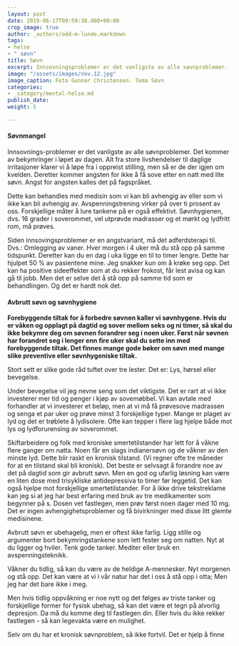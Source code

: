 ```yaml
---
layout: post
date: 2019-06-17T09:59:38.000+00:00
crop_image: true
author: _authors/odd-m-lunde.markdown
tags:
- helse
- " søvn"
title: Søvn
excerpt: Innsovningsproblemer er det vanligste av alle søvnproblemer.
image: "/assets/images/nov.12.jpg"
image_caption: Foto Gunnar Christensen. Tema Søvn
categories:
- _category/mental-helse.md
publish_date: 
weight: 5

---
```

#### Søvnmangel

Innsovnings-problemer er det vanligste av alle søvnproblemer. Det kommer av bekymringer i løpet av dagen. Alt fra store livshendelser til daglige irritasjoner klarer vi å løpe fra i oppreist stilling, men så er de der igjen om kvelden. Deretter kommer angsten for ikke å få sove etter en natt med lite søvn. Angst for angsten kalles det på fagspråket.

Dette kan behandles med medisin som vi kan bli avhengig av eller som vi ikke kan bli avhengig av. Avspenningstrening virker på over ti prosent av oss. Forskjellige måter å lure tankene på er også effektivt. Søvnhygienen, dvs. 16 grader i soverommet, vel utprøvde madrasser og et mørkt og lydfritt rom, må prøves.

Siden innsovingsproblemer er en angstvariant, må det adferdsterapi til. Dvs.: Omlegging av vaner. Hver morgen i 4 uker må du stå opp på samme tidspunkt. Deretter kan du en dag i uka ligge en til to timer lengre. Dette har hjulpet 50 % av pasientene mine. Jeg snakker kun om å krøke seg opp. Det kan ha positive sideeffekter som at du rekker frokost, får lest avisa og kan gå til jobb. Men det er selve det å stå opp på samme tid som er behandlingen. Og det er hardt nok det.

#### Avbrutt søvn og søvnhygiene

**Forebyggende tiltak for å forbedre søvnen kaller vi søvnhygene. Hvis du er våken og opplagt på dagtid og sover mellom seks og ni timer, så skal du ikke bekymre deg om søvnen forandrer seg i noen uker. Først når søvnen har forandret seg i lenger enn fire uker skal du sette inn med forebyggende tiltak. Det finnes mange gode bøker om søvn med mange slike preventive eller søvnhygeniske tiltak.**

Stort sett er slike gode råd tuftet over tre lester. Det er: Lys, hørsel eller bevegelse.

Under bevegelse vil jeg nevne seng som det viktigste. Det er rart at vi ikke investerer mer tid og penger i kjøp av sovemøbbel. Vi kan avtale med forhandler at vi investerer et beløp, men at vi må få prøvesove madrassen og senga et par uker og prøve minst 3 forskjellige typer. Mange er plaget av lyd og det er trøblete å lydisolere. Ofte kan tepper i flere lag hjelpe både mot lys og lydforurensing av soverommet.

Skiftarbeidere og folk med kroniske smertetilstander har lett for å våkne flere ganger om natta. Noen får en slags indianersøvn og de våkner av den minste lyd. Dette blir raskt en kronisk tilstand. (Vi regner ofte tre måneder for at en tilstand skal bli kronisk). Det beste er selvsagt å forandre noe av det på dagtid som gir avbrutt søvn. Men en god og ufarlig løsning kan være en liten dose med trisykliske antidepressiva to timer før leggetid. Det kan også hjelpe mot forskjellige smertetilstander. For å ikke drive tekstreklame kan jeg si at jeg har best erfaring med bruk av tre medikamenter som begynner på s. Dosen vet fastlegen, men prøv først noen dager med 10 mg. Det er ingen avhengighetsproblemer og få bivirkninger med disse litt glemte medisinene.

Avbrutt søvn er ubehagelig, men er oftest ikke farlig. Ligg stille og argumenter bort bekymringstankene som lett fester seg om natten. Nyt at du ligger og hviler. Tenk gode tanker. Mediter eller bruk en avspenningsteknikk.

Våkner du tidlig, så kan du være av de heldige A-mennesker. Nyt morgenen og stå opp. Det kan være at vi i vår natur har det i oss å stå opp i otta; Men jeg har det bare ikke i meg.

Men hvis tidlig oppvåkning er noe nytt og det følges av triste tanker og forskjellige former for fysisk ubehag, så kan det være et tegn på alvorlig depresjon. Da må du komme deg til fastlegen din. Eller hvis du ikke rekker fastlegen - så kan legevakta være en mulighet.

Selv om du har et kronisk søvnproblem, så ikke fortvil. Det er hjelp å finne